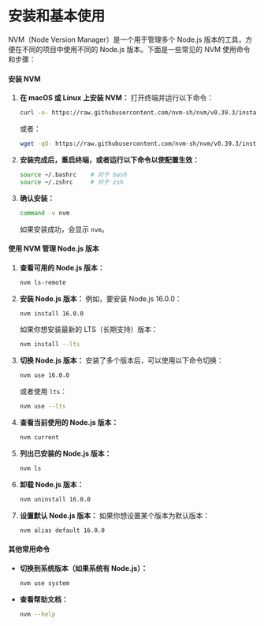 # 安装和基本使用

NVM（Node Version Manager）是一个用于管理多个 Node.js 版本的工具，方便在不同的项目中使用不同的 Node.js 版本。下面是一些常见的 NVM 使用命令和步骤：

#### 安装 NVM

1.  **在 macOS 或 Linux 上安装 NVM：** 打开终端并运行以下命令：

    ```bash
    curl -o- https://raw.githubusercontent.com/nvm-sh/nvm/v0.39.3/install.sh | bash
    ```

    或者：

    ```bash
    wget -qO- https://raw.githubusercontent.com/nvm-sh/nvm/v0.39.3/install.sh | bash
    ```
2.  **安装完成后，重启终端，或者运行以下命令以使配置生效：**

    ```bash
    source ~/.bashrc    # 对于 bash
    source ~/.zshrc     # 对于 zsh
    ```
3.  **确认安装：**

    ```bash
    command -v nvm
    ```

    如果安装成功，会显示 `nvm`。

#### 使用 NVM 管理 Node.js 版本

1.  **查看可用的 Node.js 版本：**

    ```bash
    nvm ls-remote
    ```
2.  **安装 Node.js 版本：** 例如，要安装 Node.js 16.0.0：

    ```bash
    nvm install 16.0.0
    ```

    如果你想安装最新的 LTS（长期支持）版本：

    ```bash
    nvm install --lts
    ```
3.  **切换 Node.js 版本：** 安装了多个版本后，可以使用以下命令切换：

    ```bash
    nvm use 16.0.0
    ```

    或者使用 `lts`：

    ```bash
    nvm use --lts
    ```
4.  **查看当前使用的 Node.js 版本：**

    ```bash
    nvm current
    ```
5.  **列出已安装的 Node.js 版本：**

    ```bash
    nvm ls
    ```
6.  **卸载 Node.js 版本：**

    ```bash
    nvm uninstall 16.0.0
    ```
7.  **设置默认 Node.js 版本：** 如果你想设置某个版本为默认版本：

    ```bash
    nvm alias default 16.0.0
    ```

#### 其他常用命令

*   **切换到系统版本（如果系统有 Node.js）：**

    ```bash
    nvm use system
    ```
*   **查看帮助文档：**

    ```bash
    nvm --help
    ```

